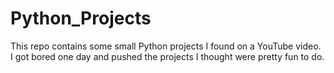 ﻿# Python_Projects

This repo contains some small Python projects I found on a YouTube video. I got bored one day and pushed the projects I thought were pretty fun to do.
